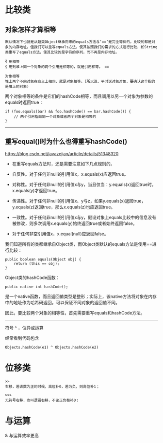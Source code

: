 # 比较类

## 对象怎样才算相等
```
默认情况下也就是从超类Object继承而来的equals方法与‘==’是完全等价的，比较的都是对象的内存地址，但我们可以重写equals方法，使其按照我们的需求的方式进行比较，如String类重写了equals方法，使其比较的是字符的序列，而不再是内存地址。

引用相等
引用到堆上同一个对象的两个引用是相等的，就是引用相等。 ==

对象相等
堆上两个不同对象在意义上相同，就是对象相等。(所以说，平时说对象对象，要确认这个指的是堆上的对象)
```
两个对象相等的条件是它们的hashCode相等，而且调用以另一个对象为参数的equals时返回true：
```
if (foo.equals(bar) && foo.hashCode() == bar.hashCode()) {
    // 两个引用指向同一个对象或者两个对象是相等的 
}
```
---

## 重写equal()时为什么也得重写hashCode()

https://blog.csdn.net/javazejian/article/details/51348320

- 在重写equals方法时，还是需要注意如下几点规则的。

- 自反性。对于任何非null的引用值x，x.equals(x)应返回true。

- 对称性。对于任何非null的引用值x与y，当且仅当：y.equals(x)返回true时，x.equals(y)才返回true。

- 传递性。对于任何非null的引用值x、y与z，如果y.equals(x)返回true，y.equals(z)返回true，那么x.equals(z)也应返回true。

- 一致性。对于任何非null的引用值x与y，假设对象上equals比较中的信息没有被修改，则多次调用x.equals(y)始终返回true或者始终返回false。

- 对于任何非空引用值x，x.equal(null)应返回false。


我们知道所有的类都继承自Object类，而Object类默认的equals方法是使用==进行比较：
```
public boolean equals(Object obj) {
    return (this == obj);
}
```
Object类的hashCode函数：
```
public native int hashCode();
```
是一个native函数，而且返回值类型是整形；实际上，该native方法将对象在内存中的地址作为哈希码返回，可以保证不同对象的返回值不同。

因此，要比较两个对象的相等性，首先需要重写equals和hashCode方法。


---

符号 ^ ，位异或运算

经常看到代码包含
```
Objects.hashCode(e1) ^ Objects.hashCode(e2)
```

# 位移类
``` 
>> 
右移，若该数为正的时候，高位补0，若为负，则高位补1；

>>> 
无符号右移，也叫逻辑右移，不论正负都补0；

```

# 与运算
& 与运算效率更高